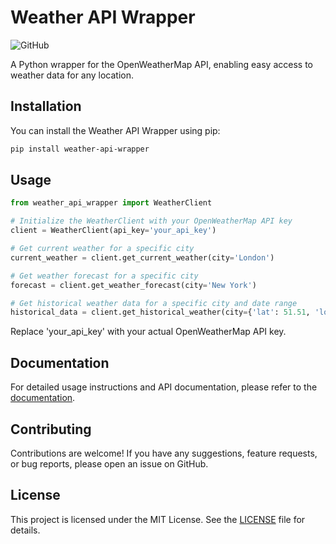 # Weather API Wrapper

![GitHub](https://img.shields.io/github/license/pyaustine/weather-api-wrapper)

A Python wrapper for the OpenWeatherMap API, enabling easy access to weather data for any location.

## Installation

You can install the Weather API Wrapper using pip:

```bash
pip install weather-api-wrapper
```

## Usage

```python
from weather_api_wrapper import WeatherClient

# Initialize the WeatherClient with your OpenWeatherMap API key
client = WeatherClient(api_key='your_api_key')

# Get current weather for a specific city
current_weather = client.get_current_weather(city='London')

# Get weather forecast for a specific city
forecast = client.get_weather_forecast(city='New York')

# Get historical weather data for a specific city and date range
historical_data = client.get_historical_weather(city={'lat': 51.51, 'lon': -0.13}, start_date='2024-04-01', end_date='2024-04-07')
```
Replace 'your_api_key' with your actual OpenWeatherMap API key.


## Documentation

For detailed usage instructions and API documentation, please refer to the [documentation](https://github.com/yourusername/weather-api-wrapper).

## Contributing

Contributions are welcome! If you have any suggestions, feature requests, or bug reports, please open an issue on GitHub.

## License

This project is licensed under the MIT License. See the [LICENSE](LICENSE) file for details.
